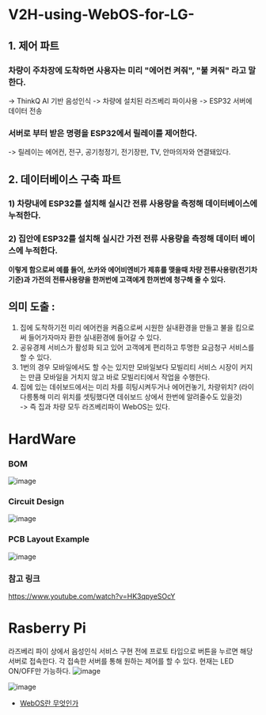 # V2H-using-WebOS-for-LG-
## 1. 제어 파트

### 차량이 주차장에 도착하면 사용자는 미리 "에어컨 켜줘", "불 켜줘" 라고 말한다.
-> ThinkQ AI 기반 음성인식
-> 차량에 설치된 라즈베리 파이사용
-> ESP32 서버에 데이터 전송

### 서버로 부터 받은 명령을 ESP32에서 릴레이를 제어한다.
-> 릴레이는 에어컨, 전구, 공기청정기, 전기장판, TV, 안마의자와 연결돼있다. 

## 2. 데이터베이스 구축 파트
### 1) 차량내에 ESP32를 설치해 실시간 전류 사용량을 측정해 데이터베이스에 누적한다.
### 2) 집안에 ESP32를 설치해 실시간 가전 전류 사용량을 측정해 데이터 베이스에 누적한다.

**이렇게 함으로써 예를 들어, 쏘카와 에어비엔비가 제휴를 맺을때 차량 전류사용량(전기차기준)과 가전의 전류사용량을
한꺼번에 고객에게 한꺼번에 청구해 줄 수 있다.**

## 의미 도출 : 
1. 집에 도착하기전 미리 에어컨을 켜줌으로써 시원한 실내환경을 만들고 불을 킴으로써 들어가자마자 환한 실내환경에 들어갈 수 있다.
2. 공유경제 서비스가 활성화 되고 있어 고객에게 편리하고 투명한 요금청구 서비스를 할 수 있다.
3. 1번의 경우 모바일에서도 할 수는 있지만 모바일보다 모빌리티 서비스 시장이 커지는 만큼 모바일을 거치지 않고 바로 모빌리티에서 작업을 수행한다.
4. 집에 있는 데쉬보드에서는 미리 차를 히팅시켜두거나 에어컨놓기, 차량위치? (라이다릉통해 미리 위치를 셋팅했다면 데쉬보드 상에서 한번에 알려줄수도 있을것)   
-> 즉 집과 차량 모두 라즈베리파이 WebOS는 있다.

# HardWare
### BOM
![image](https://user-images.githubusercontent.com/76835313/124378459-5c11e000-dcec-11eb-9657-5b64cefc6ab8.png)
### Circuit Design
![image](https://user-images.githubusercontent.com/76835313/124378469-67650b80-dcec-11eb-9178-f6a75f4ad2a7.png)
### PCB Layout Example
![image](https://user-images.githubusercontent.com/76835313/124378507-9b403100-dcec-11eb-87a6-1cf5fb4c2169.png)
### 참고 링크
https://www.youtube.com/watch?v=HK3qpyeSOcY


# Rasberry Pi
라즈베리 파이 상에서 음성인식 서비스 구현 전에 프로토 타입으로 버튼을 누르면 해당 서버로 접속한다.
각 접속한 서버를 통해 원하는 제어를 할 수 있다. 현재는 LED ON/OFF만 가능하다.
![image](https://user-images.githubusercontent.com/76835313/124382429-57f0bd00-dd02-11eb-91f2-8b53da33a773.png)

![image](https://user-images.githubusercontent.com/76835313/124382416-47d8dd80-dd02-11eb-9fd1-4cc050e3fad2.png)

* [WebOS란 무엇인가](https://webos-supporters.tistory.com/8)
